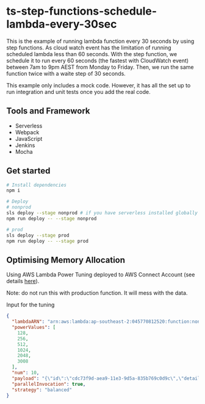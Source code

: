 # ts-step-functions-schedule-lambda-every-30sec

This is the example of running lambda function every 30 seconds by using step functions. As cloud watch event has the limitation of running scheduled lambda less than 60 seconds. With the step function, we schedule it to run every 60 seconds (the fastest with CloudWatch event) between 7am to 9pm AEST from Monday to Friday. Then, we run the same function twice with a waite step of 30 seconds.

This example only includes a mock code. However, it has all the set up to run integration and unit tests once you add the real code.

## Tools and Framework

- Serverless
- Webpack
- JavaScript
- Jenkins
- Mocha

## Get started

```bash
# Install dependencies
npm i

# Deploy
# nonprod
sls deploy --stage nonprod # if you have serverless installed globally (npm i -g serverless)
npm run deploy -- --stage nonprod

# prod
sls deploy --stage prod
npm run deploy -- --stage prod
```

## Optimising Memory Allocation

Using AWS Lambda Power Tuning deployed to AWS Connect Account (see details [here](https://cbussuper-uat.atlassian.net/wiki/spaces/ES/pages/1172013219/1.+Optimising+Memory+Allocation)).

Note: do not run this with production function. It will mess with the data.

Input for the tuning

```json
{
  "lambdaARN": "arn:aws:lambda:ap-southeast-2:045770812520:function:nonprod-connect-metrics-ingestion",
  "powerValues": [
    128,
    256,
    512,
    1024,
    2048,
    3008
  ],
  "num": 10,
  "payload": "{\"id\":\"cdc73f9d-aea9-11e3-9d5a-835b769c0d9c\",\"detail-type\":\"Scheduled Event\",\"source\":\"aws.events\",\"account\":\"123456789012\",\"time\":\"1970-01-01T00:00:00Z\",\"region\":\"ap-southeast-2\",\"resources\":[\"arn:aws:events:ap-southeast-2:123456789012:rule/ExampleRule\"],\"detail\":{}}",
  "parallelInvocation": true,
  "strategy": "balanced"
}
```